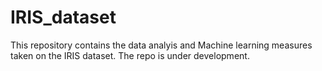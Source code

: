 # IRIS_dataset
This repository contains the data analyis and Machine learning measures taken on the IRIS dataset.
The repo is under development.

